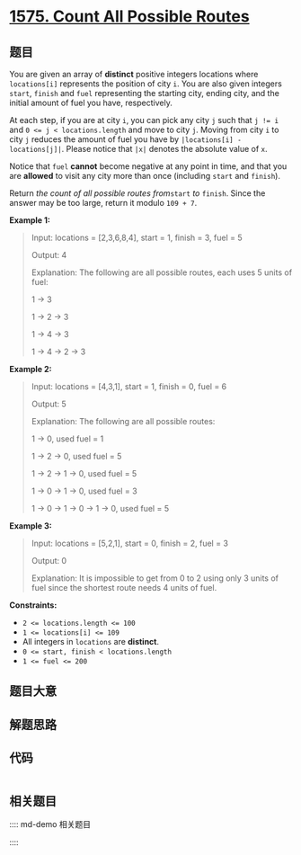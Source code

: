 # [1575. Count All Possible Routes](https://leetcode.com/problems/count-all-possible-routes)

## 题目

You are given an array of **distinct** positive integers locations where
`locations[i]` represents the position of city `i`. You are also given
integers `start`, `finish` and `fuel` representing the starting city, ending
city, and the initial amount of fuel you have, respectively.

At each step, if you are at city `i`, you can pick any city `j` such that `j
!= i` and `0 <= j < locations.length` and move to city `j`. Moving from city
`i` to city `j` reduces the amount of fuel you have by `|locations[i] -
locations[j]|`. Please notice that `|x|` denotes the absolute value of `x`.

Notice that `fuel` **cannot** become negative at any point in time, and that
you are **allowed** to visit any city more than once (including `start` and
`finish`).

Return _the count of all possible routes from_`start` _to_ `finish`. Since the
answer may be too large, return it modulo `109 + 7`.



**Example 1:**

> Input: locations = [2,3,6,8,4], start = 1, finish = 3, fuel = 5
> 
> Output: 4
> 
> Explanation: The following are all possible routes, each uses 5 units of fuel:
> 
> 1 -> 3
> 
> 1 -> 2 -> 3
> 
> 1 -> 4 -> 3
> 
> 1 -> 4 -> 2 -> 3

**Example 2:**

> Input: locations = [4,3,1], start = 1, finish = 0, fuel = 6
> 
> Output: 5
> 
> Explanation: The following are all possible routes:
> 
> 1 -> 0, used fuel = 1
> 
> 1 -> 2 -> 0, used fuel = 5
> 
> 1 -> 2 -> 1 -> 0, used fuel = 5
> 
> 1 -> 0 -> 1 -> 0, used fuel = 3
> 
> 1 -> 0 -> 1 -> 0 -> 1 -> 0, used fuel = 5

**Example 3:**

> Input: locations = [5,2,1], start = 0, finish = 2, fuel = 3
> 
> Output: 0
> 
> Explanation: It is impossible to get from 0 to 2 using only 3 units of fuel since the shortest route needs 4 units of fuel.

**Constraints:**

  * `2 <= locations.length <= 100`
  * `1 <= locations[i] <= 109`
  * All integers in `locations` are **distinct**.
  * `0 <= start, finish < locations.length`
  * `1 <= fuel <= 200`


## 题目大意

## 解题思路

## 代码

```javascript

```

## 相关题目

:::: md-demo 相关题目

::::

